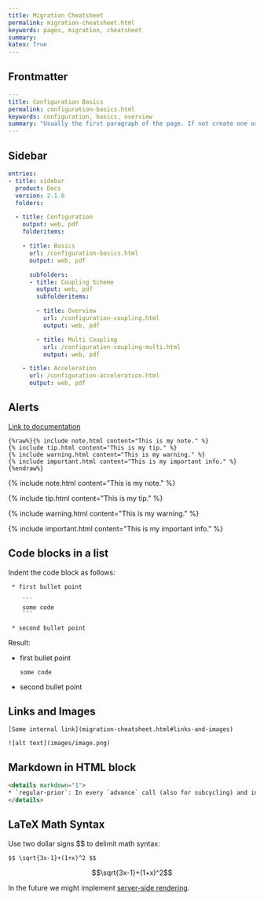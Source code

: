 ```yaml
---
title: Migration Cheatsheet
permalink: migration-cheatsheet.html
keywords: pages, migration, cheatsheet
summary:
katex: True
---
```


## Frontmatter

```yaml
---
title: Configuration Basics
permalink: configuration-basics.html
keywords: configuration, basics, overview
summary: "Usually the first paragraph of the page. If not create one or simple leave the field blank"
---
```

## Sidebar

```yaml
entries:
- title: sidebar
  product: Docs
  version: 2.1.0
  folders:

  - title: Configuration
    output: web, pdf
    folderitems:

    - title: Basics
      url: /configuration-basics.html
      output: web, pdf

      subfolders:
      - title: Coupling Scheme
        output: web, pdf
        subfolderitems:

        - title: Overview
          url: /configuration-coupling.html
          output: web, pdf

        - title: Multi Coupling
          url: /configuration-coupling-multi.html
          output: web, pdf

    - title: Acceleration
      url: /configuration-acceleration.html
      output: web, pdf
```

## Alerts

[Link to documentation](https://idratherbewriting.com/documentation-theme-jekyll/mydoc_alerts.html)

```
{%raw%}{% include note.html content="This is my note." %}
{% include tip.html content="This is my tip." %}
{% include warning.html content="This is my warning." %}
{% include important.html content="This is my important info." %}{%endraw%}
```

{% include note.html content="This is my note." %}

{% include tip.html content="This is my tip." %}

{% include warning.html content="This is my warning." %}

{% include important.html content="This is my important info." %}


## Code blocks in a list

Indent the code block as follows:

````
 * first bullet point

    ```
    some code
    ```

 * second bullet point
````

Result:

 * first bullet point

    ```
    some code
    ```

 * second bullet point

## Links and Images

```
[Some internal link](migration-cheatsheet.html#links-and-images)

![alt text](images/image.png)
```

## Markdown in HTML block

```html
<details markdown="1">
* `regular-prior`: In every `advance` call (also for subcycling) and in ...
</details>
```

## LaTeX Math Syntax

Use two dollar signs \$$ to delimit math syntax:

```
$$ \sqrt{3x-1}+(1+x)^2 $$
```

$$\sqrt{3x-1}+(1+x)^2$$

In the future we might implement [server-side rendering](https://gendignoux.com/blog/2020/05/23/katex.html).